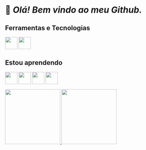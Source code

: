 # 👋 _Olá! Bem vindo ao meu Github._

## Ferramentas e Tecnologias

<img src="https://cdn.jsdelivr.net/gh/devicons/devicon@latest/icons/python/python-original.svg" width="40" height="40"/> <img src="https://cdn.jsdelivr.net/gh/devicons/devicon@latest/icons/git/git-original.svg" width="40" height="40"/>

## Estou aprendendo
<img src="https://cdn.jsdelivr.net/gh/devicons/devicon@latest/icons/csharp/csharp-original.svg" width="40" height="40"/> <img src="https://cdn.jsdelivr.net/gh/devicons/devicon@latest/icons/nodejs/nodejs-original.svg" width="40" height="40"/> <img src="https://cdn.jsdelivr.net/gh/devicons/devicon@latest/icons/docker/docker-original.svg" width="40" height="40"/> <img src="https://cdn.jsdelivr.net/gh/devicons/devicon@latest/icons/mysql/mysql-original.svg" width="40" height="40"/>



<div>
<a href="https://github.com/JhonnyPosti">
<img loading="lazy" height="180em" src="https://github-readme-stats.vercel.app/api/top-langs/?username=JhonnyPosti&layout=compact&langs_count=7&theme=dracula"/>
<img loading="lazy" height="180em" src="https://github-readme-stats.vercel.app/api?username=JhonnyPosti&show_icons=true&theme=dracula&include_all_commits=true&count_private=true"/>
</div>

